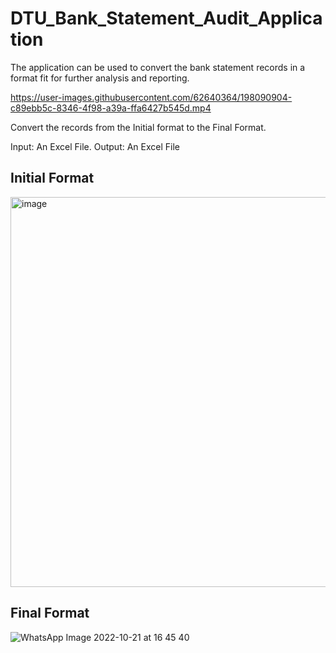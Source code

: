 # DTU_Bank_Statement_Audit_Application
The application can be used to convert the bank statement records in a format fit for further analysis and reporting.

https://user-images.githubusercontent.com/62640364/198090904-c89ebb5c-8346-4f98-a39a-ffa6427b545d.mp4

Convert the records from the Initial format to the Final Format.

Input: An Excel File.
Output: An Excel File

## Initial Format
<img width="624" alt="image" src="https://user-images.githubusercontent.com/62640364/198084174-76ed4f34-e0eb-421d-9358-c27da5f42961.png">

## Final Format
![WhatsApp Image 2022-10-21 at 16 45 40](https://user-images.githubusercontent.com/62640364/198084049-484691ce-daa8-4a0c-808e-db575e27df11.jpeg)

